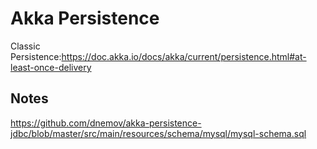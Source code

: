 # Akka Persistence

Classic Persistence:https://doc.akka.io/docs/akka/current/persistence.html#at-least-once-delivery




## Notes

https://github.com/dnemov/akka-persistence-jdbc/blob/master/src/main/resources/schema/mysql/mysql-schema.sql